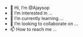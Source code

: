 - 👋 Hi, I’m @Ajaysop
- 👀 I’m interested in ...
- 🌱 I’m currently learning ...
- 💞️ I’m looking to collaborate on ...
- 📫 How to reach me ...

<!---
Ajaysop/Ajaysop is a ✨ special ✨ repository because its `README.md` (this file) appears on your GitHub profile.
You can click the Preview link to take a look at your changes.
--->
